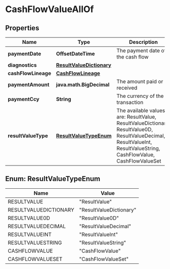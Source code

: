 

# CashFlowValueAllOf


## Properties

Name | Type | Description | Notes
------------ | ------------- | ------------- | -------------
**paymentDate** | **OffsetDateTime** | The payment date of the cash flow | 
**diagnostics** | [**ResultValueDictionary**](ResultValueDictionary.md) |  |  [optional]
**cashFlowLineage** | [**CashFlowLineage**](CashFlowLineage.md) |  |  [optional]
**paymentAmount** | **java.math.BigDecimal** | The amount paid or received | 
**paymentCcy** | **String** | The currency of the transaction | 
**resultValueType** | [**ResultValueTypeEnum**](#ResultValueTypeEnum) | The available values are: ResultValue, ResultValueDictionary, ResultValue0D, ResultValueDecimal, ResultValueInt, ResultValueString, CashFlowValue, CashFlowValueSet | 



## Enum: ResultValueTypeEnum

Name | Value
---- | -----
RESULTVALUE | &quot;ResultValue&quot;
RESULTVALUEDICTIONARY | &quot;ResultValueDictionary&quot;
RESULTVALUE0D | &quot;ResultValue0D&quot;
RESULTVALUEDECIMAL | &quot;ResultValueDecimal&quot;
RESULTVALUEINT | &quot;ResultValueInt&quot;
RESULTVALUESTRING | &quot;ResultValueString&quot;
CASHFLOWVALUE | &quot;CashFlowValue&quot;
CASHFLOWVALUESET | &quot;CashFlowValueSet&quot;



